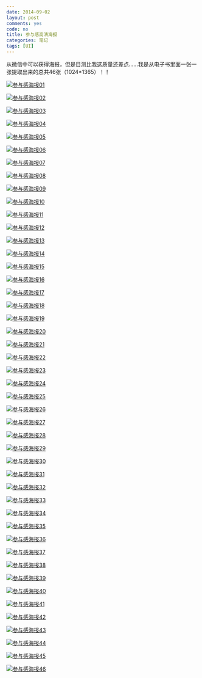 ```yaml
---
date: 2014-09-02
layout: post
comments: yes
code: no
title: 参与感高清海报
categories: 笔记
tags: [UI]
---
```


从微信中可以获得海报，但是目测比我这质量还差点……我是从电子书里面一张一张提取出来的总共46张（1024*1365）！！

[![参与感海报01](/uploads/2014/09/01.gif)](//uploads/2014/09/01.gif)

[![参与感海报02](/uploads/2014/09/02.gif)](//uploads/2014/09/02.gif)

[![参与感海报03](/uploads/2014/09/03.gif)](//uploads/2014/09/03.gif)

[![参与感海报04](/uploads/2014/09/04.gif)](//uploads/2014/09/04.gif)

[![参与感海报05](/uploads/2014/09/05.gif)](//uploads/2014/09/05.gif)

[![参与感海报06](/uploads/2014/09/06.gif)](//uploads/2014/09/06.gif)

[![参与感海报07](/uploads/2014/09/07.gif)](//uploads/2014/09/07.gif)

[![参与感海报08](/uploads/2014/09/08.gif)](//uploads/2014/09/08.gif)

[![参与感海报09](/uploads/2014/09/09.gif)](//uploads/2014/09/09.gif)

[![参与感海报10](/uploads/2014/09/10.gif)](//uploads/2014/09/10.gif)

[![参与感海报11](/uploads/2014/09/11.gif)](//uploads/2014/09/11.gif)

[![参与感海报12](/uploads/2014/09/12.gif)](//uploads/2014/09/12.gif)

[![参与感海报13](/uploads/2014/09/13.gif)](//uploads/2014/09/13.gif)

[![参与感海报14](/uploads/2014/09/14.gif)](//uploads/2014/09/14.gif)

[![参与感海报15](/uploads/2014/09/15.gif)](//uploads/2014/09/15.gif)

[![参与感海报16](/uploads/2014/09/16.gif)](//uploads/2014/09/16.gif)

[![参与感海报17](/uploads/2014/09/17.gif)](//uploads/2014/09/17.gif)

[![参与感海报18](/uploads/2014/09/18.gif)](//uploads/2014/09/18.gif)

[![参与感海报19](/uploads/2014/09/19.gif)](//uploads/2014/09/19.gif)

[![参与感海报20](/uploads/2014/09/20.gif)](//uploads/2014/09/20.gif)

[![参与感海报21](/uploads/2014/09/21.gif)](//uploads/2014/09/21.gif)

[![参与感海报22](/uploads/2014/09/22.gif)](//uploads/2014/09/22.gif)

[![参与感海报23](/uploads/2014/09/23.gif)](//uploads/2014/09/23.gif)

[![参与感海报24](/uploads/2014/09/24.gif)](//uploads/2014/09/24.gif)

[![参与感海报25](/uploads/2014/09/25.gif)](//uploads/2014/09/25.gif)

[![参与感海报26](/uploads/2014/09/26.gif)](//uploads/2014/09/26.gif)

[![参与感海报27](/uploads/2014/09/27.gif)](//uploads/2014/09/27.gif)

[![参与感海报28](/uploads/2014/09/28.gif)](//uploads/2014/09/28.gif)

[![参与感海报29](/uploads/2014/09/29.gif)](//uploads/2014/09/29.gif)

[![参与感海报30](/uploads/2014/09/30.gif)](//uploads/2014/09/30.gif)

[![参与感海报31](/uploads/2014/09/31.gif)](//uploads/2014/09/31.gif)

[![参与感海报32](/uploads/2014/09/32.gif)](//uploads/2014/09/32.gif)

[![参与感海报33](/uploads/2014/09/33.gif)](//uploads/2014/09/33.gif)

[![参与感海报34](/uploads/2014/09/34.gif)](//uploads/2014/09/34.gif)

[![参与感海报35](/uploads/2014/09/35.gif)](//uploads/2014/09/35.gif)

[![参与感海报36](/uploads/2014/09/36.gif)](//uploads/2014/09/36.gif)

[![参与感海报37](/uploads/2014/09/37.gif)](//uploads/2014/09/37.gif)

[![参与感海报38](/uploads/2014/09/38.gif)](//uploads/2014/09/38.gif)

[![参与感海报39](/uploads/2014/09/39.gif)](//uploads/2014/09/39.gif)

[![参与感海报40](/uploads/2014/09/40.gif)](//uploads/2014/09/40.gif)

[![参与感海报41](/uploads/2014/09/41.gif)](//uploads/2014/09/41.gif)

[![参与感海报42](/uploads/2014/09/42.gif)](//uploads/2014/09/42.gif)

[![参与感海报43](/uploads/2014/09/43.gif)](//uploads/2014/09/43.gif)

[![参与感海报44](/uploads/2014/09/44.gif)](//uploads/2014/09/44.gif)

[![参与感海报45](/uploads/2014/09/45.gif)](//uploads/2014/09/45.gif)

[![参与感海报46](/uploads/2014/09/46.gif)](//uploads/2014/09/46.gif)
